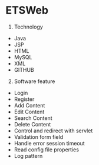# ETSWeb
1. Technology
  * Java
  * JSP
  * HTML
  * MySQL
  * XML
  * GITHUB
  
2. Software feature
 * Login
 * Register
 * Add Content
 * Edit Content
 * Search Content
 * Delete Content
 * Control and redirect with servlet
 * Validation form field
 * Handle error session timeout
 * Read config file properties
 * Log pattern
